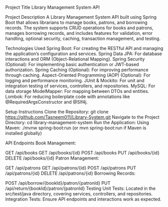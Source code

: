 Project Title
Library Management System API

Project Description
A Library Management System API built using Spring Boot that allows librarians to manage books, patrons, and borrowing records. The system supports CRUD operations for books and patrons, manages borrowing records, and includes features for validation, error handling, optional security, caching, transaction management, and testing.

Technologies Used
Spring Boot: For creating the RESTful API and managing the application’s configuration and services.
Spring Data JPA: For database interactions and ORM (Object-Relational Mapping).
Spring Security (Optional): For implementing basic authentication or JWT-based authorization.
Spring Caching (Optional): For improving performance through caching.
Aspect-Oriented Programming (AOP) (Optional): For logging and performance monitoring.
JUnit & Mockito: For unit and integration testing of services, controllers, and repositories.
MySQL: For data storage
ModelMapper: For mapping between DTOs and entities.
Lombok: For reducing boilerplate code with annotations like @RequiredArgsConstructor and @Slf4j.

Setup Instructions
Clone the Repository: git clone https://github.com/Tasneem011/Library-System.git
Navigate to the Project Directory: cd library-management-system
Run the Application:
Using Maven: ./mvnw spring-boot:run (or mvn spring-boot:run if Maven is installed globally)

API Endpoints
Book Management:

GET /api/books
GET /api/books/{id}
POST /api/books
PUT /api/books/{id}
DELETE /api/books/{id}
Patron Management:

GET /api/patrons
GET /api/patrons/{id}
POST /api/patrons
PUT /api/patrons/{id}
DELETE /api/patrons/{id}
Borrowing Records:

POST /api/borrow/{bookId}/patron/{patronId}
PUT /api/return/{bookId}/patron/{patronId}
Testing
Unit Tests: Located in the src/test/java directory, covering services, controllers, and repositories.
Integration Tests: Ensure API endpoints and interactions work as expected.

